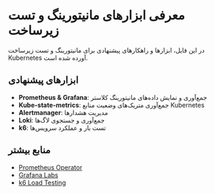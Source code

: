 # معرفی ابزارهای مانیتورینگ و تست زیرساخت

در این فایل، ابزارها و راهکارهای پیشنهادی برای مانیتورینگ و تست زیرساخت Kubernetes آورده شده است.

## ابزارهای پیشنهادی
- **Prometheus & Grafana**: جمع‌آوری و نمایش داده‌های مانیتورینگ کلاستر
- **Kube-state-metrics**: جمع‌آوری متریک‌های وضعیت منابع Kubernetes
- **Alertmanager**: مدیریت هشدارها
- **Loki**: جمع‌آوری و جستجوی لاگ‌ها
- **k6**: تست بار و عملکرد سرویس‌ها

## منابع بیشتر
- [Prometheus Operator](https://github.com/prometheus-operator/prometheus-operator)
- [Grafana Labs](https://grafana.com/)
- [k6 Load Testing](https://k6.io/)
